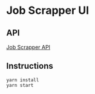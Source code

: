 # Job Scrapper UI

## API

[Job Scrapper API](https://github.com/cherry-pick0/job-scrapper)

## Instructions

```
yarn install
yarn start
```
